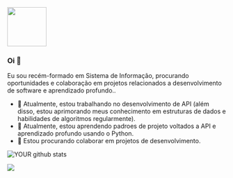 <img width="90px" src="https://i.ibb.co/YfcwZqp/Png-Item-2211837.png">

### Oi 👋

Eu sou recém-formado em Sistema de Informação, procurando oportunidades e colaboração em projetos relacionados a desenvolvimento de software e aprendizado profundo..
- 🔭 Atualmente, estou trabalhando no desenvolvimento de API (além disso, estou aprimorando meus conhecimento em estruturas de dados e habilidades de algoritmos regularmente).
- 🌱 Atualmente, estou aprendendo padroes de projeto voltados a API e aprendizado profundo usando o Python.
- 🤝 Estou procurando colaborar em projetos de desenvolvimento. 

![YOUR github stats](https://github-readme-stats.vercel.app/api?username=thiagosnts)

[<img src="https://img.shields.io/badge/linkedin-%230077B5.svg?&style=for-the-badge&logo=linkedin&logoColor=white" />](https://www.linkedin.com/in/Thiago-santosSh) 
